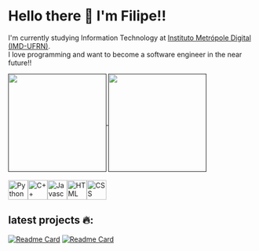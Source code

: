 # Hello there 👋 I'm Filipe!!
I'm currently studying Information Technology at [Instituto Metrópole Digital (IMD-UFRN)](https://www.metropoledigital.ufrn.br).<br>
I love programming and want to become a software engineer in the near future!!

<a href="">
  <img height=200 align="center" src="https://github-readme-stats.vercel.app/api?username=FilipeFCampos&show_icons=true&theme=tokyonight&rank_icon=github" />
</a>
<a href="">
  <img height=200 align="center" src="https://github-readme-stats.vercel.app/api/top-langs?username=FilipeFCampos&layout=compact&langs_count=8&card_width=320&theme=tokyonight" />
</a>
<br><br>
<div style="display:flex;">
  <img style="width:40px; height:40px;" alt="Python" src="https://cdn.jsdelivr.net/gh/devicons/devicon@latest/icons/python/python-original.svg" />     
  <img style="width:40px; height:40px;" alt="C++" src="https://cdn.jsdelivr.net/gh/devicons/devicon@latest/icons/cplusplus/cplusplus-original.svg"/>
  <img style="width:40px; height:40px;" alt="Javascript" src="https://cdn.jsdelivr.net/gh/devicons/devicon@latest/icons/javascript/javascript-original.svg" /> 
  <img style="width:40px; height:40px;" alt="HTML" src="https://cdn.jsdelivr.net/gh/devicons/devicon@latest/icons/html5/html5-original.svg" />
  <img style="width:40px; height:40px;" alt="CSS" src="https://cdn.jsdelivr.net/gh/devicons/devicon@latest/icons/css3/css3-original.svg" />       
</div>

## latest projects 🔥:
[![Readme Card](https://github-readme-stats.vercel.app/api/pin/?username=FilipeFCampos&repo=Politik&theme=tokyonight)](https://github.com/FilipeFCampos/Politik)
[![Readme Card](https://github-readme-stats.vercel.app/api/pin/?username=Aliragm&repo=base_defense&theme=tokyonight)](https://github.com/Aliragm/base_defense)
